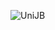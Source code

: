  ![UniJB](https://github.com/junxian428/UniJB/assets/58724748/d96b7586-d879-4abf-91b2-2c614522b132)
